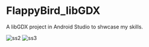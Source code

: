 # FlappyBird_libGDX
A libGDX project in Android Studio to shwcase my skills.


![ss2](https://user-images.githubusercontent.com/68066286/88452307-342ec100-ce7b-11ea-84da-860138bb32e7.png)         ![ss3](https://user-images.githubusercontent.com/68066286/88452395-f7af9500-ce7b-11ea-9b95-3156d6b98395.png)

